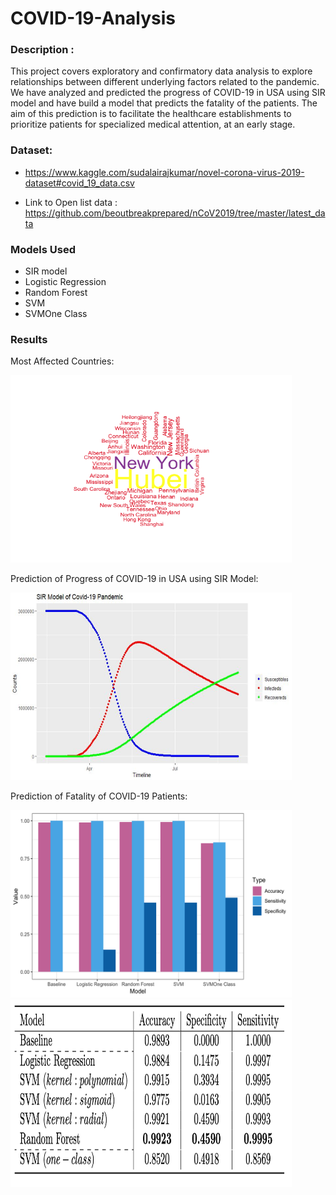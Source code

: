 # COVID-19-Analysis

### Description :
This project covers exploratory and confirmatory data analysis to explore relationships between different underlying factors related to the pandemic.
We have analyzed and predicted the progress of COVID-19 in USA using SIR model and have build a model that predicts the fatality of the patients. The aim of this
prediction is to facilitate the healthcare establishments to prioritize patients for specialized medical attention, at an early stage. 

### Dataset:
* https://www.kaggle.com/sudalairajkumar/novel-corona-virus-2019-dataset#covid_19_data.csv
           
* Link to Open list data : https://github.com/beoutbreakprepared/nCoV2019/tree/master/latest_data


### Models Used
* SIR model
* Logistic Regression
* Random Forest
* SVM
* SVMOne Class


### Results

Most Affected Countries:

<img src="https://github.com/Arushi04/COVID-19-Analysis/blob/master/images/wordcloud.png" width="450" height="300">


Prediction of Progress of COVID-19 in USA using SIR Model:

<img src="https://github.com/Arushi04/COVID-19-Analysis/blob/master/images/sir.png" width="450" height="300">


Prediction of Fatality of COVID-19 Patients:

<img src="https://github.com/Arushi04/COVID-19-Analysis/blob/master/images/models.png" width="450" height="300">

<img src="https://github.com/Arushi04/COVID-19-Analysis/blob/master/images/model_performance.png" width="450" height="300">



